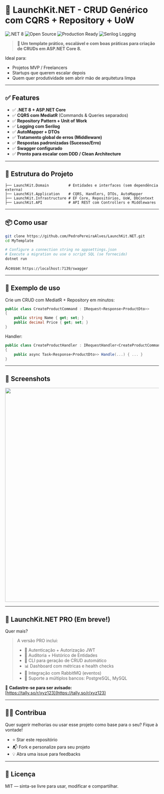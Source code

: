 
# 🧱 LaunchKit.NET - CRUD Genérico com CQRS + Repository + UoW

![.NET 8](https://img.shields.io/badge/.NET-8.0-blueviolet)
![Open Source](https://img.shields.io/badge/license-MIT-brightgreen)
![Production Ready](https://img.shields.io/badge/ready%20for-produção-orange)
![Serilog Logging](https://img.shields.io/badge/logging-Serilog-informational)

> **🚀 Um template prático, escalável e com boas práticas para criação de CRUDs em ASP.NET Core 8.**

Ideal para:
- Projetos MVP / Freelancers
- Startups que querem escalar depois
- Quem quer produtividade sem abrir mão de arquitetura limpa

---

## ✅ Features

- ✅ **.NET 8 + ASP.NET Core**
- ✅ **CQRS com MediatR** (Commands & Queries separados)
- ✅ **Repository Pattern + Unit of Work**
- ✅ **Logging com Serilog**
- ✅ **AutoMapper + DTOs**
- ✅ **Tratamento global de erros (Middleware)**
- ✅ **Respostas padronizadas (Sucesso/Erro)**
- ✅ **Swagger configurado**
- ✅ **Pronto para escalar com DDD / Clean Architecture**

---

## 🧱 Estrutura do Projeto

```
├── LaunchKit.Domain         # Entidades e interfaces (sem dependência externa)
├── LaunchKit.Application    # CQRS, Handlers, DTOs, AutoMapper
├── LaunchKit.Infrastructure # EF Core, Repositórios, UoW, DbContext
├── LaunchKit.API            # API REST com Controllers e Middlewares
```

---

## 📦 Como usar

```bash
git clone https://github.com/PedroPereiraAlves/LaunchKit.NET.git
cd MyTemplate

# Configure a connection string no appsettings.json
# Execute a migration ou use o script SQL (se fornecido)
dotnet run
```

Acesse: `https://localhost:7139/swagger`

---

## 👀 Exemplo de uso

Crie um CRUD com MediatR + Repository em minutos:
```csharp
public class CreateProductCommand : IRequest<Response<ProductDto>>
{
    public string Name { get; set; }
    public decimal Price { get; set; }
}
```

Handler:
```csharp
public class CreateProductHandler : IRequestHandler<CreateProductCommand, Response<ProductDto>>
{
    public async Task<Response<ProductDto>> Handle(...) { ... }
}
```

---

## 📸 Screenshots

<img src="screenshots/swagger-ui.png" width="700px" />

---

## 💼 LaunchKit.NET PRO (Em breve!)

Quer mais?

> A versão PRO inclui:
>
> - 🔐 Autenticação + Autorização JWT
> - 🧾 Auditoria + Histórico de Entidades
> - 🧰 CLI para geração de CRUD automático
> - 📊 Dashboard com métricas e health checks
> - 🔄 Integração com RabbitMQ (eventos)
> - 💾 Suporte a múltiplos bancos: PostgreSQL, MySQL

🔔 **Cadastre-se para ser avisado:**  
[https://tally.so/r/xyz123](https://tally.so/r/xyz123)

---

## 🧑‍💻 Contribua

Quer sugerir melhorias ou usar esse projeto como base para o seu? Fique à vontade!

- ⭐ Star este repositório
- 📬 Fork e personalize para seu projeto
- 💡 Abra uma issue para feedbacks

---

## 📄 Licença

MIT — sinta-se livre para usar, modificar e compartilhar.
